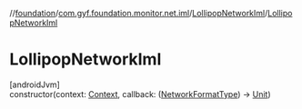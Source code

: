 //[foundation](../../../index.md)/[com.gyf.foundation.monitor.net.iml](../index.md)/[LollipopNetworkIml](index.md)/[LollipopNetworkIml](-lollipop-network-iml.md)

# LollipopNetworkIml

[androidJvm]\
constructor(context: [Context](https://developer.android.com/reference/kotlin/android/content/Context.html), callback: ([NetworkFormatType](../../com.gyf.foundation.monitor.net/-network-format-type/index.md)) -&gt; [Unit](https://kotlinlang.org/api/core/kotlin-stdlib/kotlin/-unit/index.html))